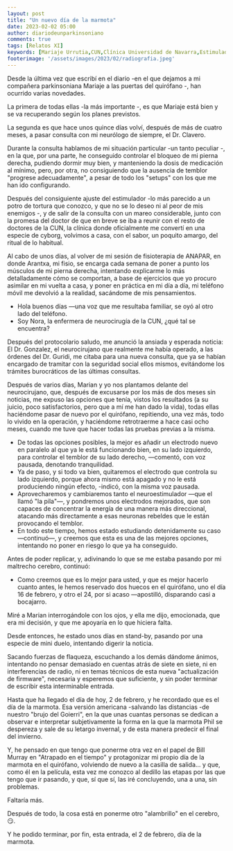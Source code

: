 ```yaml
---
layout: post
title: "Un nuevo día de la marmota"
date: 2023-02-02 05:00
author: diariodeunparkinsoniano
comments: true
tags: [Relatos XI] 
keywords: [Mariaje Urrutia,CUN,Clínica Universidad de Navarra,Estimulador neuronal,día de la marmota,Bill Murray,Atrapado en el tiempo,DBS,Deep Brain Stimulation]
footerimage: '/assets/images/2023/02/radiografia.jpeg'
---
```

Desde la última vez que escribí en el diario -en el que dejamos a mi compañera parkinsoniana Mariaje a las puertas del quirófano -, han ocurrido varias novedades.

La primera de todas ellas -la más importante -, es que Mariaje está bien y se va recuperando según los planes previstos.

La segunda es que hace unos quince días volví, después de más de cuatro meses, a pasar consulta con mi neurólogo de siempre, el Dr. Clavero. 

Durante la consulta hablamos de mi situación particular -un tanto peculiar -, en la que, por una parte, he conseguido controlar el bloqueo de mi pierna derecha, pudiendo dormir muy bien, y manteniendo la dosis de medicación al mínimo, pero, por otra, no consiguiendo que la ausencia de temblor "progrese adecuadamente", a pesar de todo los "setups" con los que me han ido configurando.

Después del consiguiente ajuste del estimulador -lo más parecido a un potro de tortura que conozco, y que no se lo deseo ni al peor de mis enemigos -, y de salir de la consulta con un mareo considerable, junto con la promesa del doctor de que en breve se iba a reunir con el resto de doctores de la CUN, la clínica donde oficialmente me convertí en una especie de cyborg, volvimos a casa, con el sabor, un poquito amargo, del ritual de lo habitual.  

Al cabo de unos días, al volver de mi sesión de fisioterapia de ANAPAR, en donde Arantxa, mi fisio, se encarga cada semana de poner a punto los músculos de mi pierna derecha, intentando explicarme lo más detalladamente cómo se comportan, a base de ejercicios que yo procuro asimilar en mi vuelta a casa, y poner en práctica en mi día a día, mi teléfono móvil me devolvió a la realidad, sacándome de mis pensamientos.

- Hola buenos días —una voz que me resultaba familiar, se oyó al otro lado del teléfono.
- Soy Nora, la enfermera de neurocirugía de la CUN, ¿qué tal se encuentra?

Después del protocolario saludo, me anunció la ansiada y esperada noticia: El Dr. Gonzalez, el neurocirujano que realmente me había operado, a las órdenes del Dr. Guridi, me citaba para una nueva consulta, que ya se habían encargado de tramitar con la seguridad social ellos mismos, evitándome los trámites burocráticos de las últimas consultas.

Después de varios días, Marian y yo nos plantamos delante del neurocirujano, que, después de excusarse por los más de dos meses sin noticias, me expuso las opciones que tenía, vistos los resultados (a su juicio, poco satisfactorios, pero que a mí me han dado la vida), todas ellas haciéndome pasar de nuevo por el quirófano, repitiendo, una vez más, todo lo vivido en la operación, y haciéndome retrotraerme a hace casi ocho meses, cuando me tuve que hacer todas las pruebas previas a la misma.

- De todas las opciones posibles, la mejor es añadir un electrodo nuevo en paralelo al que ya le está funcionando bien, en su lado izquierdo, para controlar el temblor de su lado derecho, —comentó, con voz pausada, denotando tranquilidad.
- Ya de paso, y si todo va bien, quitaremos el electrodo que controla su lado izquierdo, porque ahora mismo está apagado y no le está produciendo ningún efecto, -indicó, con la misma voz pausada.
- Aprovecharemos y cambiaremos tanto el neuroestimulador —que el llamó "la pila"—, y pondremos unos electrodos mejorados, que son capaces de concentrar la energía de una manera más direccional, atacando más directamente a esas neuronas rebeldes que le están provocando el temblor.
- En todo este tiempo, hemos estado estudiando detenidamente su caso —continuó—, y creemos que esta es una de las mejores opciones, intentando no poner en riesgo lo que ya ha conseguido.

Antes de poder replicar, y, adivinando lo que se me estaba pasando por mi maltrecho cerebro, continuó:

- Como creemos que es lo mejor para usted, y que es mejor hacerlo cuanto antes, le hemos reservado dos huecos en el quirófano, uno el día 16 de febrero, y otro el 24, por si acaso —apostilló, disparando casi a bocajarro.

Miré a Marian interrogándole con los ojos, y ella me dijo, emocionada, que era mi decisión, y que me apoyaría en lo que hiciera falta.

Desde entonces, he estado unos días en stand-by, pasando por una especie de mini duelo, intentando digerir la noticia.

Sacando fuerzas de flaqueza, escuchando a los demás dándome ánimos, intentando no pensar demasiado en cuentas atrás de siete en siete, ni en interferencias de radio, ni en temas técnicos de esta nueva "actualización de firmware", necesaria y esperemos que suficiente, y sin poder terminar de escribir esta interminable entrada.

Hasta que ha llegado el día de hoy, 2 de febrero, y he recordado que es el día de la marmota. Esa versión americana -salvando las distancias -de nuestro "brujo del Goierri", en la que unas cuantas personas se dedican a observar e interpretar subjetivamente la forma en la que la marmota Phil se despereza y sale de su letargo invernal, y de esta manera predecir el final del invierno.

Y, he pensado en que tengo que ponerme otra vez en el papel de Bill Murray en "Atrapado en el tiempo" y protagonizar mi propio día de la marmota en el quirófano, volviendo de nuevo a la casilla de salida... y que, como él en la película, esta vez me conozco al dedillo las etapas por las que tengo que ir pasando, y que, sí que sí, las iré concluyendo, una a una, sin problemas.

Faltaría más.

Después de todo, la cosa está en ponerme otro "alambrillo" en el cerebro, 😏.

Y he podido terminar, por fin, esta entrada, el 2 de febrero, día de la marmota.
